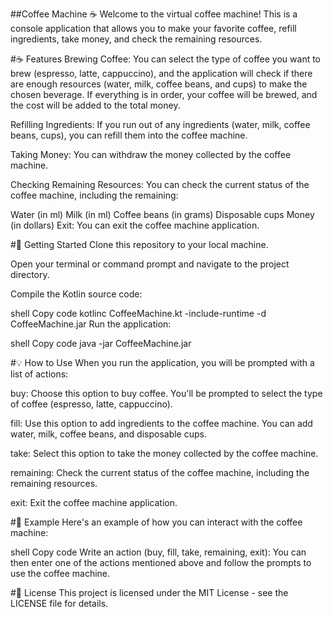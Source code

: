 ##Coffee Machine ☕
Welcome to the virtual coffee machine! This is a console application that allows you to make your favorite coffee, refill ingredients, take money, and check the remaining resources.

#☕ Features
Brewing Coffee: You can select the type of coffee you want to brew (espresso, latte, cappuccino), and the application will check if there are enough resources (water, milk, coffee beans, and cups) to make the chosen beverage. If everything is in order, your coffee will be brewed, and the cost will be added to the total money.

Refilling Ingredients: If you run out of any ingredients (water, milk, coffee beans, cups), you can refill them into the coffee machine.

Taking Money: You can withdraw the money collected by the coffee machine.

Checking Remaining Resources: You can check the current status of the coffee machine, including the remaining:

Water (in ml)
Milk (in ml)
Coffee beans (in grams)
Disposable cups
Money (in dollars)
Exit: You can exit the coffee machine application.

#🚀 Getting Started
Clone this repository to your local machine.

Open your terminal or command prompt and navigate to the project directory.

Compile the Kotlin source code:

shell
Copy code
kotlinc CoffeeMachine.kt -include-runtime -d CoffeeMachine.jar
Run the application:

shell
Copy code
java -jar CoffeeMachine.jar

#💡 How to Use
When you run the application, you will be prompted with a list of actions:

buy: Choose this option to buy coffee. You'll be prompted to select the type of coffee (espresso, latte, cappuccino).

fill: Use this option to add ingredients to the coffee machine. You can add water, milk, coffee beans, and disposable cups.

take: Select this option to take the money collected by the coffee machine.

remaining: Check the current status of the coffee machine, including the remaining resources.

exit: Exit the coffee machine application.

#📝 Example
Here's an example of how you can interact with the coffee machine:

shell
Copy code
Write an action (buy, fill, take, remaining, exit):
You can then enter one of the actions mentioned above and follow the prompts to use the coffee machine.

#🧾 License
This project is licensed under the MIT License - see the LICENSE file for details.
